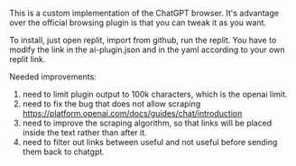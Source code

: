 This is a custom implementation of the ChatGPT browser. It's advantage over the official browsing plugin is that you can tweak it as you want.

To install, just open replit, import from github, run the replit. You have to modify the link in the ai-plugin.json and in the yaml according to your own replit link.

Needed improvements:

1. need to limit plugin output to 100k characters, which is the openai limit.
2. need to fix the bug that does not allow scraping https://platform.openai.com/docs/guides/chat/introduction
3. need to improve the scraping algorithm, so that links will be placed inside the text rather than after it.
4. need to filter out links between useful and not useful before sending them back to chatgpt.
